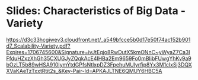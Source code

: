 # Slides: Characteristics of Big Data - Variety

https://d3c33hcgiwev3.cloudfront.net/_a549bfcce5b0d17e50f74ac152b901d7_Scalability-Variety.pdf?Expires=1706745600&Signature=ivJtEqjo8RwDutX5kmONnC~yWyaZ7Ca3lFfduHZxzXhGh35CXUGJyZQqkAcE4lHBa2Em9659Fo0mBIibFUwgYhKv9a9bOzLT5b89wHSA910IymYtdGPfsNtlxpDZ3FpehuMUlyrfip8Yx3M1clxSj3DQXXVaKAeTzTxxtRtit2s_&Key-Pair-Id=APKAJLTNE6QMUY6HBC5A
